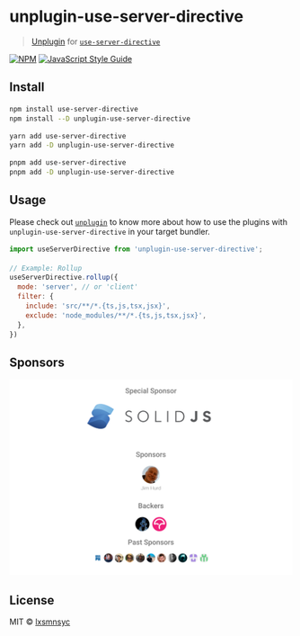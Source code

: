 # unplugin-use-server-directive

> [Unplugin](https://github.com/unjs/unplugin) for [`use-server-directive`](https://github.com/lxsmnsyc/use-server-directive)

[![NPM](https://img.shields.io/npm/v/unplugin-use-server-directive.svg)](https://www.npmjs.com/package/unplugin-use-server-directive) [![JavaScript Style Guide](https://badgen.net/badge/code%20style/airbnb/ff5a5f?icon=airbnb)](https://github.com/airbnb/javascript)

## Install

```bash
npm install use-server-directive
npm install --D unplugin-use-server-directive
```

```bash
yarn add use-server-directive
yarn add -D unplugin-use-server-directive
```

```bash
pnpm add use-server-directive
pnpm add -D unplugin-use-server-directive
```

## Usage

Please check out [`unplugin`](https://github.com/unjs/unplugin) to know more about how to use the plugins with `unplugin-use-server-directive` in your target bundler.

```js
import useServerDirective from 'unplugin-use-server-directive';

// Example: Rollup
useServerDirective.rollup({
  mode: 'server', // or 'client'
  filter: {
    include: 'src/**/*.{ts,js,tsx,jsx}',
    exclude: 'node_modules/**/*.{ts,js,tsx,jsx}',
  },
})
```

## Sponsors

![Sponsors](https://github.com/lxsmnsyc/sponsors/blob/main/sponsors.svg?raw=true)

## License

MIT © [lxsmnsyc](https://github.com/lxsmnsyc)
